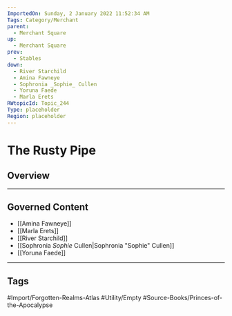 ```yaml
---
ImportedOn: Sunday, 2 January 2022 11:52:34 AM
Tags: Category/Merchant
parent:
  - Merchant Square
up:
  - Merchant Square
prev:
  - Stables
down:
  - River Starchild
  - Amina Fawneye
  - Sophronia _Sophie_ Cullen
  - Yoruna Faede
  - Marla Erets
RWtopicId: Topic_244
Type: placeholder
Region: placeholder
---
```

# The Rusty Pipe
## Overview
---
## Governed Content
- [[Amina Fawneye]]
- [[Marla Erets]]
- [[River Starchild]]
- [[Sophronia _Sophie_ Cullen|Sophronia "Sophie" Cullen]]
- [[Yoruna Faede]]


---
## Tags
#Import/Forgotten-Realms-Atlas #Utility/Empty #Source-Books/Princes-of-the-Apocalypse

